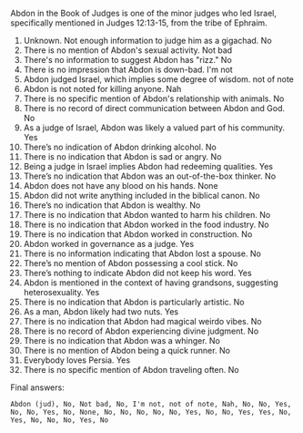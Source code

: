 Abdon in the Book of Judges is one of the minor judges who led Israel, specifically mentioned in Judges 12:13-15, from the tribe of Ephraim.

1. Unknown. Not enough information to judge him as a gigachad. No
2. There is no mention of Abdon's sexual activity. Not bad
3. There's no information to suggest Abdon has "rizz." No
4. There is no impression that Abdon is down-bad. I'm not
5. Abdon judged Israel, which implies some degree of wisdom. not of note
6. Abdon is not noted for killing anyone. Nah
7. There is no specific mention of Abdon's relationship with animals. No
8. There is no record of direct communication between Abdon and God. No
9. As a judge of Israel, Abdon was likely a valued part of his community. Yes
10. There’s no indication of Abdon drinking alcohol. No
11. There is no indication that Abdon is sad or angry. No
12. Being a judge in Israel implies Abdon had redeeming qualities. Yes
13. There’s no indication that Abdon was an out-of-the-box thinker. No
14. Abdon does not have any blood on his hands. None
15. Abdon did not write anything included in the biblical canon. No
16. There’s no indication that Abdon is wealthy. No
17. There is no indication that Abdon wanted to harm his children. No
18. There is no indication that Abdon worked in the food industry. No
19. There is no indication that Abdon worked in construction. No
20. Abdon worked in governance as a judge. Yes
21. There is no information indicating that Abdon lost a spouse. No
22. There’s no mention of Abdon possessing a cool stick. No
23. There’s nothing to indicate Abdon did not keep his word. Yes
24. Abdon is mentioned in the context of having grandsons, suggesting heterosexuality. Yes
25. There is no indication that Abdon is particularly artistic. No
26. As a man, Abdon likely had two nuts. Yes
27. There is no indication that Abdon had magical weirdo vibes. No
28. There is no record of Abdon experiencing divine judgment. No
29. There is no indication that Abdon was a whinger. No
30. There is no mention of Abdon being a quick runner. No
31. Everybody loves Persia. Yes
32. There is no specific mention of Abdon traveling often. No

Final answers:

```Abdon (jud), No, Not bad, No, I'm not, not of note, Nah, No, No, Yes, No, No, Yes, No, None, No, No, No, No, No, Yes, No, No, Yes, Yes, No, Yes, No, No, No, Yes, No```